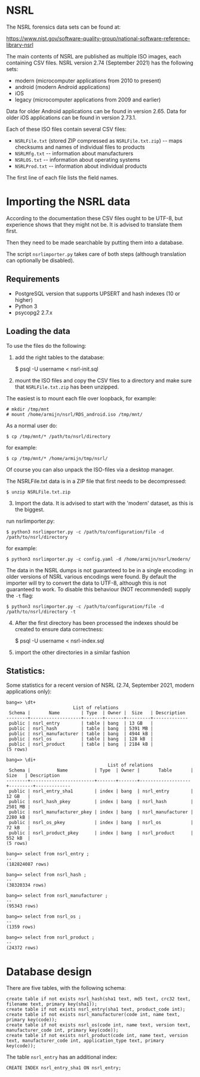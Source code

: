 # NSRL

The NSRL forensics data sets can be found at:

https://www.nist.gov/software-quality-group/national-software-reference-library-nsrl

The main contents of NSRL are published as multiple ISO images, each containing
CSV files. NSRL version 2.74 (September 2021) has the following sets:

* modern (microcomputer applications from 2010 to present)
* android (modern Android applications)
* iOS
* legacy (microcomputer applications from 2009 and earlier)

Data for older Android applications can be found in version 2.65. Data for
older iOS applications can be found in version 2.73.1.

Each of these ISO files contain several CSV files:

* `NSRLFile.txt` (stored ZIP compressed as `NSRLFile.txt.zip`) -- maps checksums and names of individual files to products
* `NSRLMfg.txt` -- information about manufacturers
* `NSRLOS.txt` -- information about operating systems
* `NSRLProd.txt` -- information about individual products

The first line of each file lists the field names.

# Importing the NSRL data

According to the documentation these CSV files ought to be UTF-8, but experience
shows that they might not be. It is advised to translate them first.

Then they need to be made searchable by putting them into a database.

The script `nsrlimporter.py` takes care of both steps (although translation can
optionally be disabled).

## Requirements

* PostgreSQL version that supports UPSERT and hash indexes (10 or higher)
* Python 3
* psycopg2 2.7.x

## Loading the data

To use the files do the following:

1. add the right tables to the database:

    $ psql -U username < nsrl-init.sql

2. mount the ISO files and copy the CSV files to a directory and make sure
that `NSRLFile.txt.zip` has been unzipped.

The easiest is to mount each file over loopback, for example:

    # mkdir /tmp/mnt
    # mount /home/armijn/nsrl/RDS_android.iso /tmp/mnt/

As a normal user do:

    $ cp /tmp/mnt/* /path/to/nsrl/directory

for example:

    $ cp /tmp/mnt/* /home/armijn/tmp/nsrl/

Of course you can also unpack the ISO-files via a desktop manager.

The NSRLFile.txt data is in a ZIP file that first needs to be decompressed:

    $ unzip NSRLFile.txt.zip

3. Import the data. It is advised to start with the 'modern' dataset, as this is the biggest.

run nsrlimporter.py:

    $ python3 nsrlimporter.py -c /path/to/configuration/file -d /path/to/nsrl/directory

for example:

    $ python3 nsrlimporter.py -c config.yaml -d /home/armijn/nsrl/modern/

The data in the NSRL dumps is not guaranteed to be in a single encoding: in
older versions of NSRL various encodings were found. By default the importer
will try to convert the data to UTF-8, although this is not guaranteed to
work. To disable this behaviour (NOT recommended) supply the `-t` flag:

    $ python3 nsrlimporter.py -c /path/to/configuration/file -d /path/to/nsrl/directory -t

4. After the first directory has been processed the indexes should be created to ensure data correctness:

    $ psql -U username < nsrl-index.sql

5. import the other directories in a similar fashion

## Statistics:

Some statistics for a recent version of NSRL (2.74, September 2021, modern applications only):

    bang=> \dt+
                             List of relations
     Schema |       Name        | Type  | Owner |  Size   | Description 
    --------+-------------------+-------+-------+---------+-------------
     public | nsrl_entry        | table | bang  | 13 GB   |
     public | nsrl_hash         | table | bang  | 5391 MB |
     public | nsrl_manufacturer | table | bang  | 4944 kB |
     public | nsrl_os           | table | bang  | 128 kB  |
     public | nsrl_product      | table | bang  | 2184 kB |
    (5 rows)
    
    bang=> \di+
                                          List of relations
     Schema |          Name          | Type  | Owner |       Table       |  Size   | Description 
    --------+------------------------+-------+-------+-------------------+---------+-------------
     public | nsrl_entry_sha1        | index | bang  | nsrl_entry        | 12 GB   |
     public | nsrl_hash_pkey         | index | bang  | nsrl_hash         | 2501 MB |
     public | nsrl_manufacturer_pkey | index | bang  | nsrl_manufacturer | 2280 kB |
     public | nsrl_os_pkey           | index | bang  | nsrl_os           | 72 kB   |
     public | nsrl_product_pkey      | index | bang  | nsrl_product      | 552 kB  |
    (5 rows)

    bang=> select from nsrl_entry ;
    --
    (182824087 rows)
    
    bang=> select from nsrl_hash ;
    --
    (38320334 rows)
    
    bang=> select from nsrl_manufacturer ;
    --
    (95343 rows)
    
    bang=> select from nsrl_os ;
    --
    (1359 rows)
    
    bang=> select from nsrl_product ;
    --
    (24372 rows)

# Database design

There are five tables, with the following schema:

    create table if not exists nsrl_hash(sha1 text, md5 text, crc32 text, filename text, primary key(sha1));
    create table if not exists nsrl_entry(sha1 text, product_code int);
    create table if not exists nsrl_manufacturer(code int, name text, primary key(code));
    create table if not exists nsrl_os(code int, name text, version text, manufacturer_code int, primary key(code));
    create table if not exists nsrl_product(code int, name text, version text, manufacturer_code int, application_type text, primary key(code));

The table `nsrl_entry` has an additional index:

    CREATE INDEX nsrl_entry_sha1 ON nsrl_entry;
